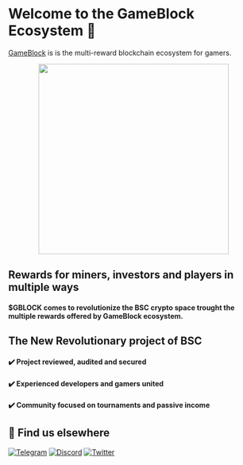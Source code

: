 # Welcome to the GameBlock Ecosystem 👋

[GameBlock](https://gameblock.link) is is the multi-reward blockchain ecosystem for gamers.

<p align="center">
  <a href="https://docs.gameblock.link">
      <img src="https://gameblock.link/wp-content/uploads/2022/09/Purple-and-Neon-Pink-E-sports-Illustrative-Gaming-and-Technology-Animated-Logo-4.png" width="383" height="383">
  </a>
</p>

## Rewards for miners, investors and players in multiple ways
#### $GBLOCK comes to revolutionize the BSC crypto space trought the multiple rewards offered by GameBlock ecosystem. <br />

## The New Revolutionary project of BSC
#### ✔️ Project reviewed, audited and secured <br />
#### ✔️ Experienced developers and gamers united <br />
#### ✔️ Community focused on tournaments and passive income <br />

## 🧐 Find us elsewhere

[![Telegram](https://img.shields.io/badge/Telegram-2CA5E0?style=for-the-badge&logo=telegram&logoColor=white)](https://t.me/GameBlock0x) [![Discord](https://img.shields.io/badge/Discord-7289DA?style=for-the-badge&logo=discord&logoColor=white)](https://discord.gg/game-block) [![Twitter](https://img.shields.io/badge/Twitter-1DA1F2?style=for-the-badge&logo=twitter&logoColor=white)](https://twitter.com/@game-block)